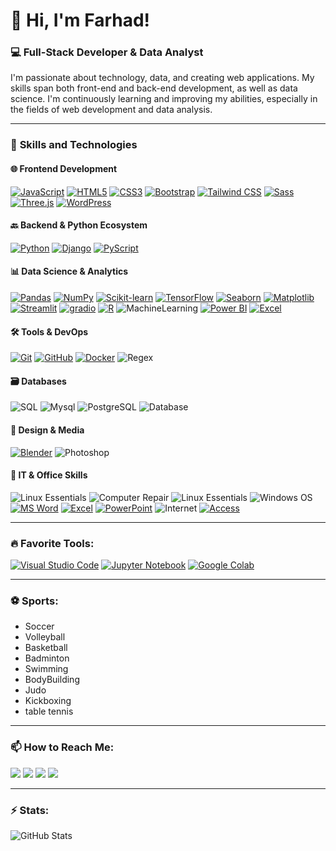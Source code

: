 # 👋 Hi, I'm Farhad!

### 💻 Full-Stack Developer & Data Analyst

I'm passionate about technology, data, and creating web applications. My skills span both front-end and back-end development, as well as data science. I'm continuously learning and improving my abilities, especially in the fields of web development and data analysis.

---

### 🔧 **Skills and Technologies**



#### 🌐 Frontend Development

[![JavaScript](https://img.shields.io/badge/-JavaScript-333333?style=flat\&logo=javascript\&logoColor=white)](https://developer.mozilla.org/en-US/docs/Web/JavaScript)
[![HTML5](https://img.shields.io/badge/-HTML5-E34F26?style=flat\&logo=html5\&logoColor=white)](https://developer.mozilla.org/en-US/docs/Web/HTML)
[![CSS3](https://img.shields.io/badge/-CSS3-1572B6?style=flat\&logo=css3\&logoColor=white)](https://developer.mozilla.org/en-US/docs/Web/CSS)
[![Bootstrap](https://img.shields.io/badge/-Bootstrap-563D7C?style=flat\&logo=bootstrap\&logoColor=white)](https://getbootstrap.com/)
[![Tailwind CSS](https://img.shields.io/badge/-Tailwind%20CSS-06B6D4?style=flat\&logo=tailwind-css\&logoColor=white)](https://tailwindcss.com/)
[![Sass](https://img.shields.io/badge/-Sass-CC6699?style=flat\&logo=sass\&logoColor=white)](https://sass-lang.com/)
[![Three.js](https://img.shields.io/badge/-Three.js-000000?style=flat\&logo=three.js\&logoColor=white)](https://threejs.org/)
[![WordPress](https://img.shields.io/badge/-WordPress-21759B?style=flat\&logo=wordpress\&logoColor=white)](https://wordpress.org/)



#### 🔙 Backend & Python Ecosystem

[![Python](https://img.shields.io/badge/-Python-3776AB?style=flat\&logo=python\&logoColor=white)](https://www.python.org/)
[![Django](https://img.shields.io/badge/-Django-092E20?style=flat\&logo=django\&logoColor=white)](https://www.djangoproject.com/)
[![PyScript](https://img.shields.io/badge/-PyScript-2E3440?style=flat\&logo=python\&logoColor=white)](https://pyscript.net/)



#### 📊 Data Science & Analytics

[![Pandas](https://img.shields.io/badge/-Pandas-150458?style=flat\&logo=pandas\&logoColor=white)](https://pandas.pydata.org/)
[![NumPy](https://img.shields.io/badge/-NumPy-013243?style=flat\&logo=numpy\&logoColor=white)](https://numpy.org/)
[![Scikit-learn](https://img.shields.io/badge/-Scikit--learn-F7931E?style=flat\&logo=scikit-learn\&logoColor=white)](https://scikit-learn.org/)
[![TensorFlow](https://img.shields.io/badge/-TensorFlow-FF6F00?style=flat\&logo=tensorflow\&logoColor=white)](https://www.tensorflow.org/)
[![Seaborn](https://img.shields.io/badge/-Seaborn-4C72AF?style=flat\&logo=seaborn\&logoColor=white)](https://seaborn.pydata.org/)
[![Matplotlib](https://img.shields.io/badge/-Matplotlib-11557C?style=flat\&logo=matplotlib\&logoColor=white)](https://matplotlib.org/)
[![Streamlit](https://img.shields.io/badge/-Streamlit-FF4B4B?style=flat\&logo=streamlit\&logoColor=white)](https://streamlit.io/)
[![gradio](https://img.shields.io/badge/-gradio-FF4B4B?style=flat\&logo=gradio\&logoColor=yellow)](https://www.gradio.app/)
[![R](https://img.shields.io/badge/-R-276DC3?style=flat\&logo=r\&logoColor=white)](https://www.r-project.org/)
![MachineLearning](https://img.shields.io/badge/Machine_Learning-yellow?logo=code\&logoColor=white)
[![Power BI](https://img.shields.io/badge/-Power%20BI-F2C811?style=flat\&logo=powerbi\&logoColor=black)](https://powerbi.microsoft.com/)
[![Excel](https://img.shields.io/badge/-Excel-217346?style=flat\&logo=microsoft-excel\&logoColor=white)](https://www.microsoft.com/en-us/microsoft-365/excel)



#### 🛠 Tools & DevOps

[![Git](https://img.shields.io/badge/-Git-F05032?style=flat\&logo=git\&logoColor=white)](https://git-scm.com/)
[![GitHub](https://img.shields.io/badge/-GitHub-181717?style=flat\&logo=github\&logoColor=white)](https://github.com/)
[![Docker](https://img.shields.io/badge/-Docker-2496ED?style=flat\&logo=docker\&logoColor=white)](https://www.docker.com/)
![Regex](https://img.shields.io/badge/Regex-blue?logo=code\&logoColor=white)


#### 🗃 Databases

![SQL](https://img.shields.io/badge/SQL-blue?logo=postgresql\&logoColor=white)
![Mysql](https://img.shields.io/badge/Mysql-red?logo=postgresql\&logoColor=white)
![PostgreSQL](https://img.shields.io/badge/postgresql-orange?logo=postgresql\&logoColor=white)
![Database](https://img.shields.io/badge/Database-blue?logo=postgresql\&logoColor=white)


#### 🎨 Design & Media

[![Blender](https://img.shields.io/badge/-Blender-F5792A?style=flat\&logo=blender\&logoColor=white)](https://www.blender.org/)
![Photoshop](https://img.shields.io/badge/Photoshop-blue?logo=adobephotoshop\&logoColor=white)



#### 💼 IT & Office Skills

![Linux Essentials](https://img.shields.io/badge/Linux-Essentials-FCC624?style=flat\&logo=linux\&logoColor=black)
![Computer Repair](https://img.shields.io/badge/Computer%20Repair-Hardware%20%26%20Troubleshooting-critical?logo=gnubash&logoColor=white)
![Linux Essentials](https://img.shields.io/badge/Linux-Essentials-FCC624?style=flat&logo=linux&logoColor=black)
![Windows OS](https://img.shields.io/badge/Windows-File%20Management-blue?logo=windows&logoColor=white)
[![MS Word](https://img.shields.io/badge/Word-Document%20Processing-2B579A?logo=microsoft-word&logoColor=white)](https://www.microsoft.com/en-us/microsoft-365/word)
[![Excel](https://img.shields.io/badge/Excel-Spreadsheets-217346?logo=microsoft-excel&logoColor=white)](https://www.microsoft.com/en-us/microsoft-365/excel)
[![PowerPoint](https://img.shields.io/badge/PowerPoint-Presentations-B7472A?logo=microsoft-powerpoint&logoColor=white)](https://www.microsoft.com/en-us/microsoft-365/powerpoint)
![Internet](https://img.shields.io/badge/Internet%20%26%20Email-Web%20and%20Communication-00599C?logo=gmail&logoColor=white)
[![Access](https://img.shields.io/badge/Access-Database%20Basics-A4373A?logo=microsoft-access&logoColor=white)](https://www.microsoft.com/en-us/microsoft-365/access)

---

### 🔥 **Favorite Tools:**

[![Visual Studio Code](https://img.shields.io/badge/-Visual%20Studio%20Code-007ACC?style=flat&logo=visual-studio-code&logoColor=white)](https://code.visualstudio.com/)
[![Jupyter Notebook](https://img.shields.io/badge/-Jupyter%20Notebook-F37626?style=flat&logo=jupyter&logoColor=white)](https://jupyter.org/)
[![Google Colab](https://img.shields.io/badge/-Google%20Colab-4285F4?style=flat&logo=google-colab&logoColor=white)](https://colab.research.google.com/)

---

### ⚽ **Sports:**
- Soccer
- Volleyball
- Basketball
- Badminton
- Swimming
- BodyBuilding
- Judo
- Kickboxing
- table tennis

---


### 📫 **How to Reach Me:**
<p align="left">
  <a href="mailto:farhad@example.com"><img src="https://img.shields.io/badge/Email-D14836?style=for-the-badge&logo=gmail&logoColor=white" /></a>
  <a href="https://linkedin.com/in/farhadprofile"><img src="https://img.shields.io/badge/LinkedIn-0077B5?style=for-the-badge&logo=linkedin&logoColor=white" /></a>
  <a href="https://github.com/farhad-here"><img src="https://img.shields.io/badge/GitHub-181717?style=for-the-badge&logo=github&logoColor=white" /></a>
  <a href="https://instagram.com/farhad_gs"><img src="https://img.shields.io/badge/Instagram-E4405F?style=for-the-badge&logo=instagram&logoColor=white" /></a>
</p>


---
### ⚡ **Stats:**

![GitHub Stats](https://github-readme-stats.vercel.app/api?username=farhad-here&show_icons=true&theme=radical)


<!--
**farhad-here/Farhad-here** is a ✨ _special_ ✨ repository because its `README.md` (this file) appears on your GitHub profile.

Here are some ideas to get you started:

- 🔭 I’m currently working on ...
- 🌱 I’m currently learning ...
- 👯 I’m looking to collaborate on ...
- 🤔 I’m looking for help with ...
- 💬 Ask me about ...
- 📫 How to reach me: ...
- 😄 Pronouns: ...
- ⚡ Fun fact: ...
-->
